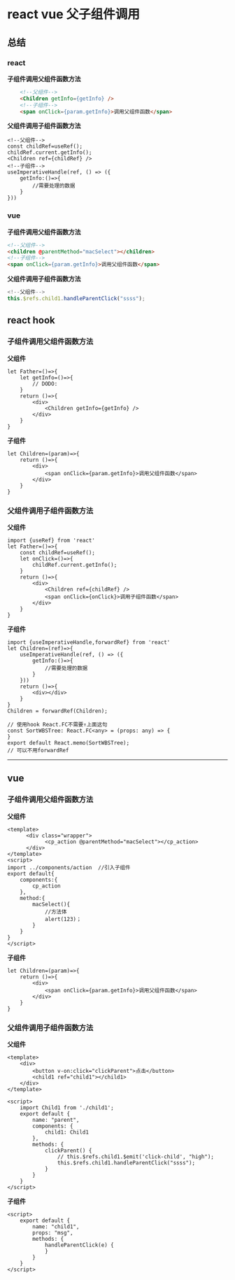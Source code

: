 # react  vue  父子组件调用

## 总结

### react

**子组件调用父组件函数方法**

```html
    <!--父组件-->
    <Children getInfo={getInfo} />
    <!--子组件-->
    <span onClick={param.getInfo}>调用父组件函数</span>
```

**父组件调用子组件函数方法**

```react
<!--父组件-->
const childRef=useRef();
childRef.current.getInfo();
<Children ref={childRef} />
<!--子组件-->
useImperativeHandle(ref, () => ({
    getInfo:()=>{
        //需要处理的数据
    }
}))
```

### vue

**子组件调用父组件函数方法**

```html
<!--父组件-->
<children @parentMethod="macSelect"></children>
<!--子组件-->
<span onClick={param.getInfo}>调用父组件函数</span>
```

**父组件调用子组件函数方法**

```javascript
<!--父组件-->
this.$refs.child1.handleParentClick("ssss");
```

## react hook

### 子组件调用父组件函数方法

**父组件**

    let Father=()=>{
        let getInfo=()=>{
            // DODO:
        }
        return ()=>{
            <div>
                <Children getInfo={getInfo} />
            </div>
        }
    }

**子组件**

    let Children=(param)=>{
        return ()=>{
            <div>
                <span onClick={param.getInfo}>调用父组件函数</span>
            </div>
        }
    }

### 父组件调用子组件函数方法

**父组件**

    import {useRef} from 'react'
    let Father=()=>{
        const childRef=useRef();
        let onClick=()=>{
            childRef.current.getInfo();
        }
        return ()=>{
            <div>
                <Children ref={childRef} />
                <span onClick={onClick}>调用子组件函数</span>
            </div>
        }
    }

**子组件**

    import {useImperativeHandle,forwardRef} from 'react'
    let Children=(ref)=>{
        useImperativeHandle(ref, () => ({
            getInfo:()=>{
                //需要处理的数据
            }
        }))
        return ()=>{
            <div></div>
        }
    }
    Children = forwardRef(Children);   

    // 使用hook React.FC不需要↑上面这句
    const SortWBSTree: React.FC<any> = (props: any) => {
    }
    export default React.memo(SortWBSTree);
    // 可以不用forwardRef

***

## vue

### 子组件调用父组件函数方法

**父组件**

    <template>
          <div class="wrapper">
                <cp_action @parentMethod="macSelect"></cp_action>
          </div>
    </template>
    <script>
    import ../components/action  //引入子组件
    export default{
        components:{
            cp_action
        },
        method:{
            macSelect(){
                //方法体
                alert(123)；
            }
        }
    }
    </script>

**子组件**

    let Children=(param)=>{
        return ()=>{
            <div>
                <span onClick={param.getInfo}>调用父组件函数</span>
            </div>
        }
    }

### 父组件调用子组件函数方法

**父组件**

    <template>
        <div>
            <button v-on:click="clickParent">点击</button>
            <child1 ref="child1"></child1>
        </div>
    </template>

    <script>
        import Child1 from './child1';
        export default {
            name: "parent",
            components: {
                child1: Child1
            },
            methods: {
                clickParent() {
                    // this.$refs.child1.$emit('click-child', "high");
                    this.$refs.child1.handleParentClick("ssss");
                }
            }
        }
    </script>

**子组件**

    <script>
        export default {
            name: "child1",
            props: "msg",
            methods: {
                handleParentClick(e) {
                }
            }
        }
    </script>

